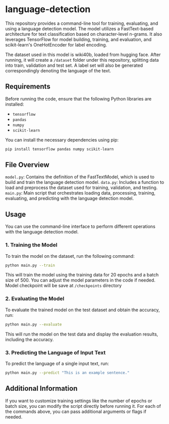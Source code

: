 # language-detection
This repository provides a command-line tool for training, evaluating, and using a language detection model. The model utilizes a FastText-based architecture for text classification based on character-level n-grams. It also leverages TensorFlow for model building, training, and evaluation, and scikit-learn's OneHotEncoder for label encoding.

The dataset used in this model is wiki40b, loaded from hugging face. After running, it will create a `/dataset` folder under this repository, splitting data into train, validation and test set. A label set will also be generated correspondingly denoting the language of the text.

## Requirements
Before running the code, ensure that the following Python libraries are installed:

- `tensorflow`
- `pandas`
- `numpy`
- `scikit-learn`

You can install the necessary dependencies using pip:

```bash
pip install tensorflow pandas numpy scikit-learn
```

## File Overview
`model.py`: Contains the definition of the FastTextModel, which is used to build and train the language detection model.
`data.py`: Includes a function to load and preprocess the dataset used for training, validation, and testing.
`main.py`: Main script that orchestrates loading data, processing, training, evaluating, and predicting with the language detection model.


## Usage

You can use the command-line interface to perform different operations with the language detection model.

### 1. **Training the Model**

To train the model on the dataset, run the following command:

```bash
python main.py --train
```
This will train the model using the training data for 20 epochs and a batch size of 500. You can adjust the model parameters in the code if needed. Model checkpoint will be save at `/checkpoints` directory

### 2. **Evaluating the Model**

To evaluate the trained model on the test dataset and obtain the accuracy, run:

```bash
python main.py --evaluate
```
This will run the model on the test data and display the evaluation results, including the accuracy.

### 3. Predicting the Language of Input Text
To predict the language of a single input text, run:

```bash
python main.py --predict "This is an example sentence."
```

## Additional Information
If you want to customize training settings like the number of epochs or batch size, you can modify the script directly before running it.
For each of the commands above, you can pass additional arguments or flags if needed.



